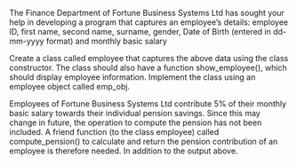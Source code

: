 The Finance Department  of  Fortune Business Systems Ltd has sought your help in developing a program that captures an employee’s details: employee ID, first name, second name, surname, gender, Date of Birth (entered in dd-mm-yyyy format) and monthly basic salary

Create a class called employee that captures the above data using the class constructor. The class should also have a function show_employee(), which should display employee information.
Implement the class using an employee object called emp_obj. 
 
Employees of Fortune Business Systems Ltd contribute 5% of their monthly basic salary towards their individual pension savings. Since this may change in future, the operation to compute the pension has not been included. A friend function (to the class employee) called compute_pension() to calculate and return the pension contribution of an employee is therefore needed. In addition to the output above.
